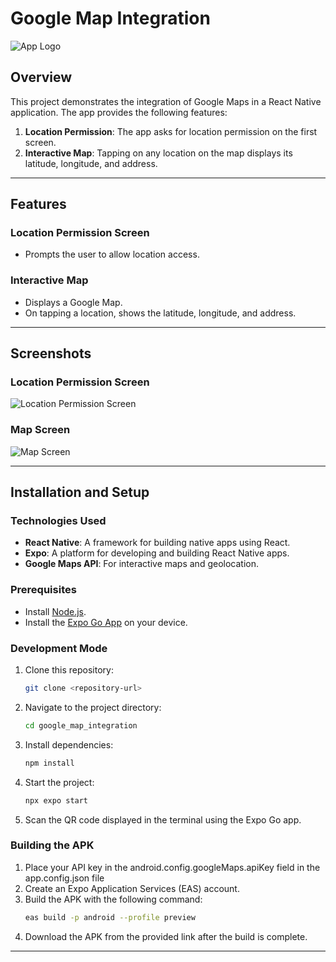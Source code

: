 # Google Map Integration

![App Logo](./assets/images/map-icon.png)

## Overview
This project demonstrates the integration of Google Maps in a React Native application. The app provides the following features:

1. **Location Permission**: The app asks for location permission on the first screen.
2. **Interactive Map**: Tapping on any location on the map displays its latitude, longitude, and address.

---

## Features

### Location Permission Screen
- Prompts the user to allow location access.

### Interactive Map
- Displays a Google Map.
- On tapping a location, shows the latitude, longitude, and address.

---

## Screenshots

### Location Permission Screen
![Location Permission Screen](./assets/images/location-permission.jpg)

### Map Screen
![Map Screen](./assets/images/map-screen.jpg)

---

## Installation and Setup

### Technologies Used
- **React Native**: A framework for building native apps using React.
- **Expo**: A platform for developing and building React Native apps.
- **Google Maps API**: For interactive maps and geolocation.

### Prerequisites
- Install [Node.js](https://nodejs.org/).
- Install the [Expo Go App](https://expo.dev/client) on your device.

### Development Mode
1. Clone this repository:
   ```bash
   git clone <repository-url>
   ```
2. Navigate to the project directory:
   ```bash
   cd google_map_integration
   ```
3. Install dependencies:
   ```bash
   npm install
   ```
4. Start the project:
   ```bash
   npx expo start
   ```
5. Scan the QR code displayed in the terminal using the Expo Go app.

### Building the APK
1. Place your API key in the android.config.googleMaps.apiKey field in the app.config.json file
2. Create an Expo Application Services (EAS) account.
3. Build the APK with the following command:
   ```bash
   eas build -p android --profile preview
   ```
4. Download the APK from the provided link after the build is complete.

---
